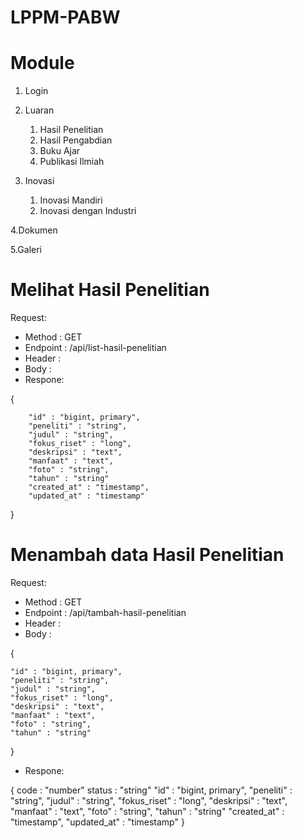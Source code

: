 # LPPM-PABW

# Module
1. Login

2. Luaran 
    1. Hasil Penelitian 
    2. Hasil Pengabdian 
    3. Buku Ajar 
    4. Publikasi Ilmiah

2. Inovasi
    1. Inovasi Mandiri 
    2. Inovasi dengan Industri

4.Dokumen

5.Galeri













# Melihat Hasil Penelitian
Request:
  - Method : GET
  - Endpoint : /api/list-hasil-penelitian
  - Header :
  - Body :
  - Respone:
    
{

        "id" : "bigint, primary",
        "peneliti" : "string",
        "judul" : "string",
        "fokus_riset" : "long",
        "deskripsi" : "text",
        "manfaat" : "text",
        "foto" : "string",
        "tahun" : "string"
        "created_at" : "timestamp",
        "updated_at" : "timestamp"
        
}

# Menambah data Hasil Penelitian
Request:
  - Method : GET
  - Endpoint : /api/tambah-hasil-penelitian
  - Header :
  - Body :
  
  {
    
    "id" : "bigint, primary",
    "peneliti" : "string",
    "judul" : "string",
    "fokus_riset" : "long",
    "deskripsi" : "text",
    "manfaat" : "text",
    "foto" : "string",
    "tahun" : "string"

}
   - Respone:

{
    code : "number"
    status : "string"
        "id" : "bigint, primary",
        "peneliti" : "string",
        "judul" : "string",
        "fokus_riset" : "long",
        "deskripsi" : "text",
        "manfaat" : "text",
        "foto" : "string",
        "tahun" : "string"
        "created_at" : "timestamp",
        "updated_at" : "timestamp"
}
    

